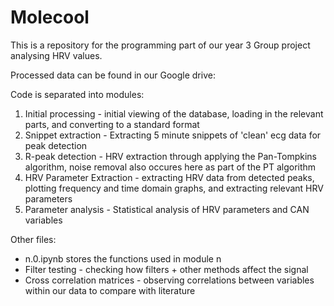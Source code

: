 # Molecool

This is a repository for the programming part of our year 3 Group project analysing HRV values.

Processed data can be found in our Google drive:

Code is separated into modules:
  1. Initial processing - initial viewing of the database, loading in the relevant parts, and converting to a standard format
  2. Snippet extraction - Extracting 5 minute snippets of 'clean' ecg data for peak detection
  3. R-peak detection - HRV extraction through applying the Pan-Tompkins algorithm, noise removal also occures here as part of the PT algorithm
  4. HRV Parameter Extraction - extracting HRV data from detected peaks, plotting frequency and time domain graphs, and extracting relevant HRV parameters
  5. Parameter analysis - Statistical analysis of HRV parameters and CAN variables

Other files:
  - n.0.ipynb stores the functions used in module n
  - Filter testing - checking how filters + other methods affect the signal
  - Cross correlation matrices - observing correlations between variables within our data to compare with literature
